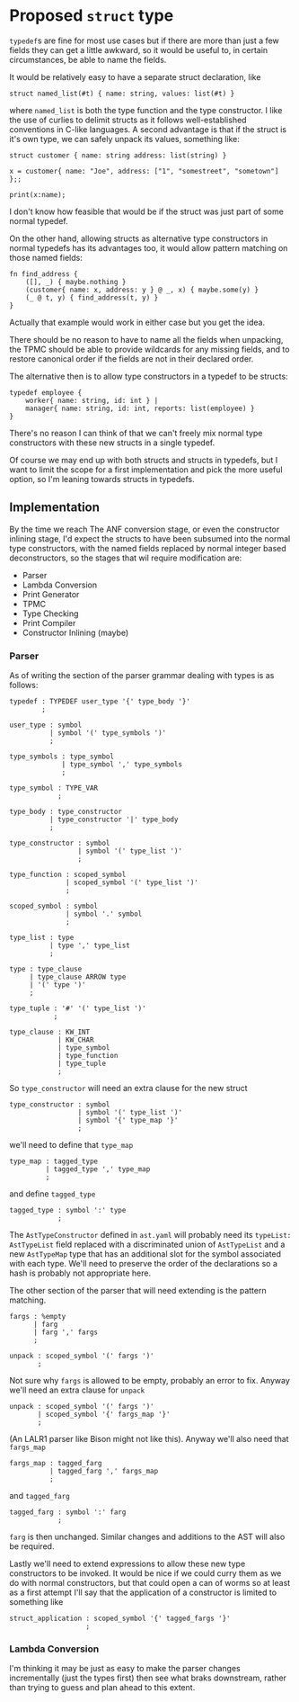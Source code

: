 # Proposed `struct` type

`typedef`s are fine for most use cases but if there are more than just
a few fields they can get a little awkward, so it would be useful to,
in certain circumstances, be able to name the fields.

It would be relatively easy to have a separate struct declaration, like

```
struct named_list(#t) { name: string, values: list(#t) }
```

where `named_list` is both the type function and the type constructor. I
like the use of curlies to delimit structs as it follows well-established
conventions in C-like languages. A second advantage is that if the struct
is it's own type, we can safely unpack its values, something like:

```
struct customer { name: string address: list(string) }

x = customer{ name: "Joe", address: ["1", "somestreet", "sometown"] };;

print(x:name);
```

I don't know how feasible that would be if the struct was just part of
some normal typedef.

On the other hand, allowing structs as alternative type constructors in
normal typedefs has its advantages too, it would allow pattern matching
on those named fields:

```
fn find_address {
    ([], _) { maybe.nothing }
    (customer{ name: x, address: y } @ _, x) { maybe.some(y) }
    (_ @ t, y) { find_address(t, y) }
}
```

Actually that example would work in either case but you get the idea.

There should be no reason to have to name all the fields when unpacking,
the TPMC should be able to provide wildcards for any missing fields, and
to restore canonical order if the fields are not in their declared order.

The alternative then is to allow type constructors in a typedef to
be structs:

```
typedef employee {
    worker{ name: string, id: int } |
    manager{ name: string, id: int, reports: list(employee) }
}
```

There's no reason I can think of that we can't freely mix normal type
constructors with these new structs in a single typedef.

Of course we may end up with both structs and structs in typedefs,
but I want to limit the scope for a first implementation and pick
the more useful option, so I'm leaning towards structs in typedefs.

## Implementation

By the time we reach The ANF conversion stage, or even the constructor
inlining stage, I'd expect the structs to have been subsumed into the
normal type constructors, with the named fields replaced by normal integer
based deconstructors, so the stages that wil require modification are:

* Parser
* Lambda Conversion
* Print Generator
* TPMC
* Type Checking
* Print Compiler
* Constructor Inlining (maybe)

### Parser

As of writing the section of the parser grammar dealing with types is
as follows:

```
typedef : TYPEDEF user_type '{' type_body '}'
        ;

user_type : symbol
          | symbol '(' type_symbols ')'
          ;

type_symbols : type_symbol
             | type_symbol ',' type_symbols
             ;

type_symbol : TYPE_VAR
            ;

type_body : type_constructor
          | type_constructor '|' type_body
          ;

type_constructor : symbol
                 | symbol '(' type_list ')'
                 ;

type_function : scoped_symbol
              | scoped_symbol '(' type_list ')'
              ;

scoped_symbol : symbol
              | symbol '.' symbol
              ;

type_list : type
          | type ',' type_list
          ;

type : type_clause
     | type_clause ARROW type
     | '(' type ')'
     ;

type_tuple : '#' '(' type_list ')'
           ;

type_clause : KW_INT
            | KW_CHAR
            | type_symbol
            | type_function
            | type_tuple
            ;
```

So `type_constructor` will need an extra clause for the new struct

```
type_constructor : symbol
                 | symbol '(' type_list ')'
                 | symbol '{' type_map '}'
                 ;
```

we'll need to define that `type_map`

```
type_map : tagged_type
         | tagged_type ',' type_map
         ;
```

and define `tagged_type`

```
tagged_type : symbol ':' type
            ;
```

The `AstTypeConstructor` defined in `ast.yaml` will probably need its
`typeList: AstTypeList` field replaced with a discriminated union of
`AstTypeList` and a new `AstTypeMap` type that has an additional slot
for the symbol associated with each type. We'll need to preserve the
order of the declarations so a hash is probably not appropriate here.

The other section of the parser that will need extending is the pattern
matching.

```
fargs : %empty
      | farg
      | farg ',' fargs
      ;

unpack : scoped_symbol '(' fargs ')'
       ;
```

Not sure why `fargs` is allowed to be empty, probably an error to fix.
Anyway we'll need an extra clause for `unpack`

```
unpack : scoped_symbol '(' fargs ')'
       | scoped_symbol '{' fargs_map '}'
       ;
```

(An LALR1 parser like Bison might not like this). Anyway we'll also need
that `fargs_map`

```
fargs_map : tagged_farg
          | tagged_farg ',' fargs_map
          ;
```

and `tagged_farg`

```
tagged_farg : symbol ':' farg
            ;
```

`farg` is then unchanged. Similar changes and additions to the AST will
also be required.

Lastly we'll need to extend expressions to allow these new type
constructors to be invoked. It would be nice if we could curry them as
we do with normal constructors, but that could open a can of worms so at
least as a first attempt I'll say that the application of a constructor
is limited to something like

```
struct_application : scoped_symbol '{' tagged_fargs '}'
                   ;
```

### Lambda Conversion

I'm thinking it may be just as easy to make the parser changes
incrementally (just the types first) then see what braks downstream,
rather than trying to guess and plan ahead to this extent.
